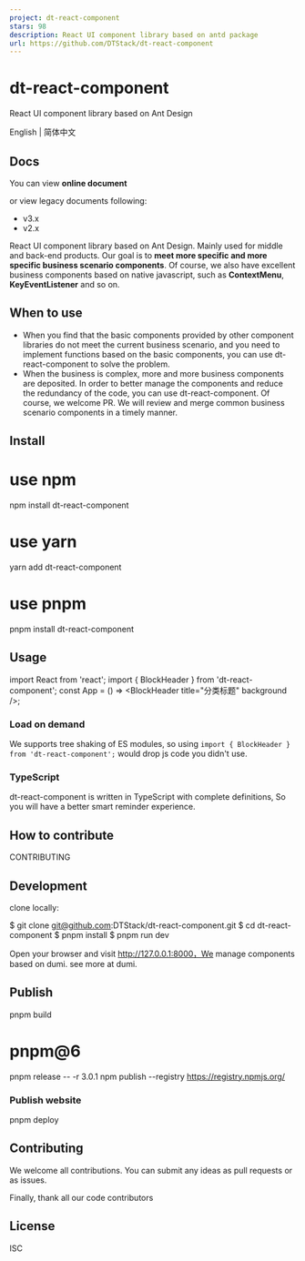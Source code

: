 ```yaml
---
project: dt-react-component
stars: 98
description: React UI component library based on antd package
url: https://github.com/DTStack/dt-react-component
---
```


dt-react-component
==================

React UI component library based on Ant Design

English | 简体中文

Docs
----

You can view **online document**

or view legacy documents following:

-   v3.x
-   v2.x

React UI component library based on Ant Design. Mainly used for middle and back-end products. Our goal is to **meet more specific and more specific business scenario components**. Of course, we also have excellent business components based on native javascript, such as **ContextMenu**, **KeyEventListener** and so on.

When to use
-----------

-   When you find that the basic components provided by other component libraries do not meet the current business scenario, and you need to implement functions based on the basic components, you can use dt-react-component to solve the problem.
-   When the business is complex, more and more business components are deposited. In order to better manage the components and reduce the redundancy of the code, you can use dt-react-component. Of course, we welcome PR. We will review and merge common business scenario components in a timely manner.

Install
-------

# use npm
npm install dt-react-component

# use yarn
yarn add dt-react-component

# use pnpm
pnpm install dt-react-component

Usage
-----

import React from 'react';
import { BlockHeader } from 'dt-react-component';
const App \= () \=> <BlockHeader title\="分类标题" background />;

### Load on demand

We supports tree shaking of ES modules, so using `import { BlockHeader } from 'dt-react-component';` would drop js code you didn't use.

### TypeScript

dt-react-component is written in TypeScript with complete definitions, So you will have a better smart reminder experience.

How to contribute
-----------------

CONTRIBUTING

Development
-----------

clone locally:

$ git clone git@github.com:DTStack/dt-react-component.git
$ cd dt-react-component
$ pnpm install
$ pnpm run dev

Open your browser and visit http://127.0.0.1:8000，We manage components based on dumi. see more at dumi.

Publish
-------

pnpm build
# pnpm@6
pnpm release -- -r 3.0.1
npm publish --registry https://registry.npmjs.org/

### Publish website

pnpm deploy

Contributing
------------

We welcome all contributions. You can submit any ideas as pull requests or as issues.

Finally, thank all our code contributors

License
-------

ISC
